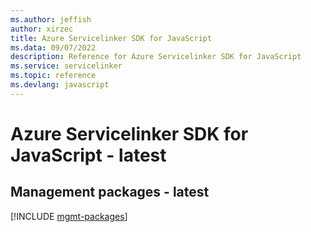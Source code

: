 ```yaml
---
ms.author: jeffish
author: xirzec
title: Azure Servicelinker SDK for JavaScript
ms.data: 09/07/2022
description: Reference for Azure Servicelinker SDK for JavaScript
ms.service: servicelinker
ms.topic: reference
ms.devlang: javascript
---
```

# Azure Servicelinker SDK for JavaScript - latest

## Management packages - latest
[!INCLUDE [mgmt-packages](servicelinker-mgmt-index.md)]